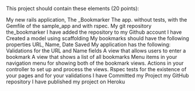 This project should contain these elements (20 points):

My new rails application, The _Bookmarker
The app. without tests, with the Gemfile of the sample_app and with rspec. 
My git repository the_bookmarker
I have added the repository to my Github account
I have Created a model using scaffolding
My bookmarks should have the following properties
        URL, Name, Date Saved
My application has the following:
        Validations for the URL and Name fields
        A view that allows users to enter a bookmark
        A view that shows a list of all bookmarks
        Menu items in your navigation menu for showing both of the bookmark views.
        Actions in your controller to set up and process the views.
        Rspec tests for the existence of your pages and for your validations
I have Committed my Project my GitHub repository
I have published my project on Heroku

